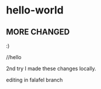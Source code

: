 # hello-world
## MORE CHANGED



:)

//hello 

2nd try
I made these changes locally. 

editing in falafel branch
